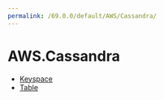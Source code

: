 ```yaml
---
permalink: /69.0.0/default/AWS/Cassandra/
---
```


# AWS.Cassandra



* [Keyspace](Keyspace.md)
* [Table](Table.md)